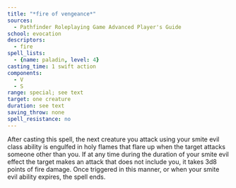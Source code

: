 ```yaml
---
title: "*fire of vengeance*"
sources:
  - Pathfinder Roleplaying Game Advanced Player's Guide
school: evocation
descriptors:
  - fire
spell_lists:
  - {name: paladin, level: 4}
casting_time: 1 swift action
components:
  - V
  - S
range: special; see text
target: one creature
duration: see text
saving_throw: none
spell_resistance: no
---
```


After casting this spell, the next creature you attack using your smite evil class ability is engulfed in holy flames that flare up when the target attacks someone other than you. If at any time during the duration of your smite evil effect the target makes an attack that does not include you, it takes 3d8 points of fire damage. Once triggered in this manner, or when your smite evil ability expires, the spell ends.

